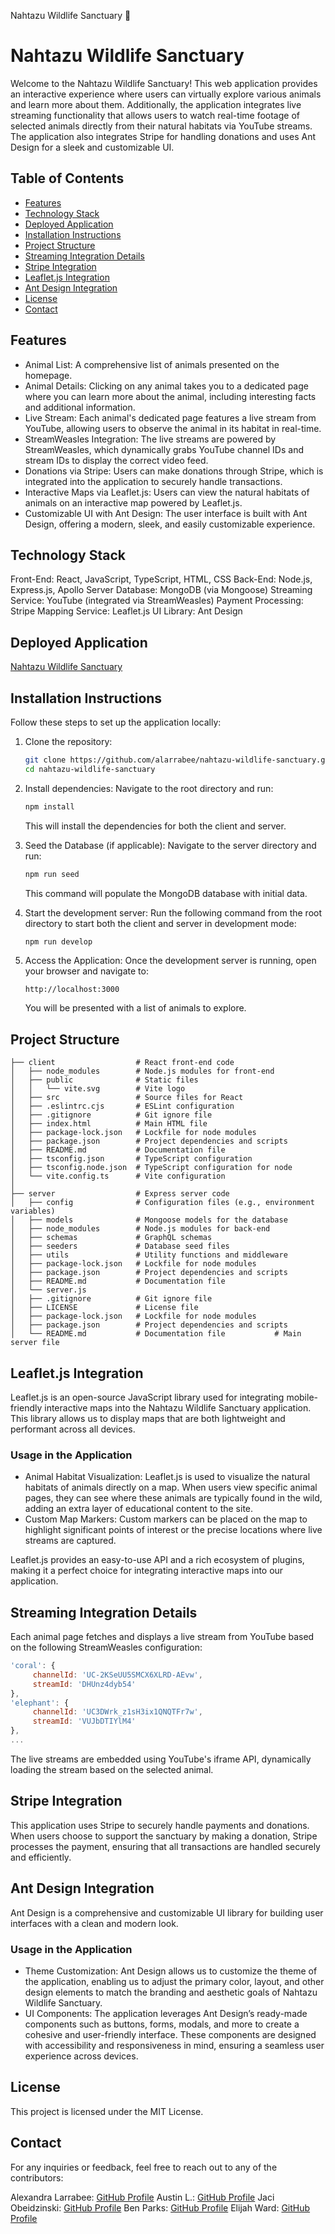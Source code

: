 Nahtazu Wildlife Sanctuary 🦁
# Nahtazu Wildlife Sanctuary

Welcome to the Nahtazu Wildlife Sanctuary! This web application provides an interactive experience where users can virtually explore various animals and learn more about them. Additionally, the application integrates live streaming functionality that allows users to watch real-time footage of selected animals directly from their natural habitats via YouTube streams. The application also integrates Stripe for handling donations and uses Ant Design for a sleek and customizable UI.

## Table of Contents
- [Features](#features)
- [Technology Stack](#technology-stack)
- [Deployed Application](#deployed-application)
- [Installation Instructions](#installation-instructions)
- [Project Structure](#project-structure)
- [Streaming Integration Details](#streaming-integration-details)
- [Stripe Integration](#stripe-integration)
- [Leaflet.js Integration](#leafletjs-integration)
- [Ant Design Integration](#ant-design-integration)
- [License](#license)
- [Contact](#contact)

## Features
- Animal List: A comprehensive list of animals presented on the homepage.
- Animal Details: Clicking on any animal takes you to a dedicated page where you can learn more about the animal, including interesting facts and additional information.
- Live Stream: Each animal's dedicated page features a live stream from YouTube, allowing users to observe the animal in its habitat in real-time.
- StreamWeasles Integration: The live streams are powered by StreamWeasles, which dynamically grabs YouTube channel IDs and stream IDs to display the correct video feed.
- Donations via Stripe: Users can make donations through Stripe, which is integrated into the application to securely handle transactions.
- Interactive Maps via Leaflet.js: Users can view the natural habitats of animals on an interactive map powered by Leaflet.js.
- Customizable UI with Ant Design: The user interface is built with Ant Design, offering a modern, sleek, and easily customizable experience.

## Technology Stack
Front-End: React, JavaScript, TypeScript, HTML, CSS
Back-End: Node.js, Express.js, Apollo Server
Database: MongoDB (via Mongoose)
Streaming Service: YouTube (integrated via StreamWeasles)
Payment Processing: Stripe
Mapping Service: Leaflet.js
UI Library: Ant Design

## Deployed Application
[Nahtazu Wildlife Sanctuary](https://nahtazu-wildlife-sanctuary.onrender.com)

## Installation Instructions
Follow these steps to set up the application locally:

1. Clone the repository:
    ```bash
    git clone https://github.com/alarrabee/nahtazu-wildlife-sanctuary.git 
    cd nahtazu-wildlife-sanctuary
    ```

2. Install dependencies:
    Navigate to the root directory and run:
    ```bash
    npm install
    ```
    This will install the dependencies for both the client and server.

3. Seed the Database (if applicable):
    Navigate to the server directory and run:
    ```bash
    npm run seed
    ```
    This command will populate the MongoDB database with initial data.

4. Start the development server:
    Run the following command from the root directory to start both the client and server in development mode:
    ```bash
    npm run develop
    ```

5. Access the Application:
    Once the development server is running, open your browser and navigate to:
    ```
    http://localhost:3000
    ```
    You will be presented with a list of animals to explore.

## Project Structure
```
├── client                  # React front-end code
│   ├── node_modules        # Node.js modules for front-end
│   ├── public              # Static files
│   │   └── vite.svg        # Vite logo
│   ├── src                 # Source files for React
│   ├── .eslintrc.cjs       # ESLint configuration
│   ├── .gitignore          # Git ignore file
│   ├── index.html          # Main HTML file
│   ├── package-lock.json   # Lockfile for node modules
│   ├── package.json        # Project dependencies and scripts
│   ├── README.md           # Documentation file
│   ├── tsconfig.json       # TypeScript configuration
│   ├── tsconfig.node.json  # TypeScript configuration for node
│   └── vite.config.ts      # Vite configuration
│
├── server                  # Express server code
│   ├── config              # Configuration files (e.g., environment variables)
│   ├── models              # Mongoose models for the database
│   ├── node_modules        # Node.js modules for back-end
│   ├── schemas             # GraphQL schemas
│   ├── seeders             # Database seed files
│   ├── utils               # Utility functions and middleware
│   ├── package-lock.json   # Lockfile for node modules
│   ├── package.json        # Project dependencies and scripts
│   ├── README.md           # Documentation file
│   └── server.js
│   ├── .gitignore          # Git ignore file
│   ├── LICENSE             # License file
│   ├── package-lock.json   # Lockfile for node modules
│   ├── package.json        # Project dependencies and scripts
│   └── README.md           # Documentation file           # Main server file
```

## Leaflet.js Integration
Leaflet.js is an open-source JavaScript library used for integrating mobile-friendly interactive maps into the Nahtazu Wildlife Sanctuary application. This library allows us to display maps that are both lightweight and performant across all devices.

### Usage in the Application
- Animal Habitat Visualization: Leaflet.js is used to visualize the natural habitats of animals directly on a map. When users view specific animal pages, they can see where these animals are typically found in the wild, adding an extra layer of educational content to the site.
- Custom Map Markers: Custom markers can be placed on the map to highlight significant points of interest or the precise locations where live streams are captured.

Leaflet.js provides an easy-to-use API and a rich ecosystem of plugins, making it a perfect choice for integrating interactive maps into our application.

## Streaming Integration Details
Each animal page fetches and displays a live stream from YouTube based on the following StreamWeasles configuration:

```javascript
'coral': {
     channelId: 'UC-2KSeUU5SMCX6XLRD-AEvw',
     streamId: 'DHUnz4dyb54'
},
'elephant': {
     channelId: 'UC3DWrk_z1sH3ix1QNQTFr7w',
     streamId: 'VUJbDTIYlM4'
},
...
```

The live streams are embedded using YouTube's iframe API, dynamically loading the stream based on the selected animal.

## Stripe Integration
This application uses Stripe to securely handle payments and donations. When users choose to support the sanctuary by making a donation, Stripe processes the payment, ensuring that all transactions are handled securely and efficiently.

## Ant Design Integration
Ant Design is a comprehensive and customizable UI library for building user interfaces with a clean and modern look.

### Usage in the Application
- Theme Customization: Ant Design allows us to customize the theme of the application, enabling us to adjust the primary color, layout, and other design elements to match the branding and aesthetic goals of Nahtazu Wildlife Sanctuary.
- UI Components: The application leverages Ant Design’s ready-made components such as buttons, forms, modals, and more to create a cohesive and user-friendly interface. These components are designed with accessibility and responsiveness in mind, ensuring a seamless user experience across devices.

## License
This project is licensed under the MIT License.

## Contact
For any inquiries or feedback, feel free to reach out to any of the contributors:

Alexandra Larrabee: [GitHub Profile](https://github.com/alarrabee)
Austin L.: [GitHub Profile](https://github.com/austinl)
Jaci Obeidzinski: [GitHub Profile](https://github.com/jaci23)
Ben Parks: [GitHub Profile](https://github.com/benparks87)
Elijah Ward: [GitHub Profile](https://github.com/eliward)
